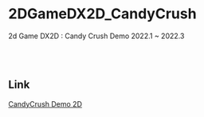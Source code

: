 # 2DGameDX2D_CandyCrush
2d Game DX2D : Candy Crush Demo 2022.1 ~ 2022.3

<br/>
<br/>

## Link
[CandyCrush Demo 2D](https://www.youtube.com/watch?v=bLYqiRaC_7o&list=PLkaVDtEaS2nZCfrCGswo1D7mC3Lfv1am7)
